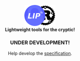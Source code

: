<p align="center">
    <img width="100" src="./logo.svg" alt="LIPTK-RS" />
    <br />
    <strong>Lightweight tools for the cryptic!</strong>
</p>

<h3 align="center">UNDER DEVELOPMENT!</h3>
<p align="center">Help develop the <a href="https://github.com/liptk/spec">specification</a>.</p>